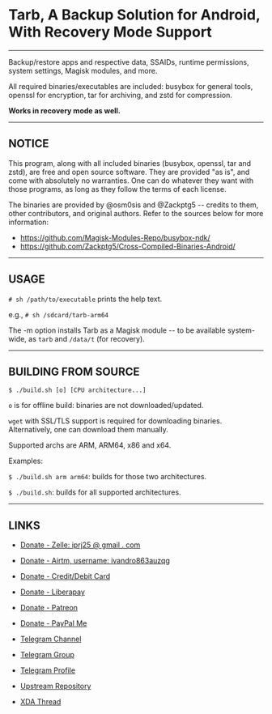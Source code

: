 # Tarb, A Backup Solution for Android, With Recovery Mode Support


---
Backup/restore apps and respective data, SSAIDs, runtime permissions, system settings, Magisk modules, and more.

All required binaries/executables are included: busybox for general tools, openssl for encryption, tar for archiving, and zstd for compression.

**Works in recovery mode as well.**


---
## NOTICE

This program, along with all included binaries (busybox, openssl, tar and zstd), are free and open source software.
They are provided "as is", and come with absolutely no warranties.
One can do whatever they want with those programs, as long as they follow the terms of each license.

The binaries are provided by @osm0sis and @Zackptg5 -- credits to them, other contributors, and original authors.
Refer to the sources below for more information:

- https://github.com/Magisk-Modules-Repo/busybox-ndk/
- https://github.com/Zackptg5/Cross-Compiled-Binaries-Android/


---
## USAGE

`# sh /path/to/executable` prints the help text.

e.g., `# sh /sdcard/tarb-arm64`

The -m option installs Tarb as a Magisk module -- to be available system-wide, as `tarb` and `/data/t` (for recovery).


---
## BUILDING FROM SOURCE

`$ ./build.sh [o] [CPU architecture...]`

`o` is for offline build: binaries are not downloaded/updated.

`wget` with SSL/TLS support is required for downloading binaries.
Alternatively, one can download them manually.

Supported archs are ARM, ARM64, x86 and x64.

Examples:

`$ ./build.sh arm arm64`: builds for those two architectures.

`$ ./build.sh`: builds for all supported architectures.


---
## LINKS

- [Donate - Zelle: iprj25 @ gmail . com](https://enroll.zellepay.com/qr-codes?data=eyJuYW1lIjoiSVZBTkRSTyIsInRva2VuIjoiaXByajI1QGdtYWlsLmNvbSIsImFjdGlvbiI6InBheW1lbnQifQ==)
- [Donate - Airtm, username: ivandro863auzqg](https://app.airtm.com/send-or-request/send)
- [Donate - Credit/Debit Card](https://www.paypal.com/cgi-bin/webscr?cmd=_donations&business=iprj25@gmail.com&lc=US&item_name=VR25+is+creating+free+and+open+source+software.+Donate+to+suppport+their+work.&no_note=0&cn=&currency_code=USD&bn=PP-DonationsBF:btn_donateCC_LG.gif:NonHosted)
- [Donate - Liberapay](https://liberapay.com/vr25)
- [Donate - Patreon](https://patreon.com/vr25)
- [Donate - PayPal Me](https://paypal.me/vr25xda)

- [Telegram Channel](https://t.me/vr25_xda)
- [Telegram Group](https://t.me/vr25_tarb)
- [Telegram Profile](https://t.me/vr25xda)

- [Upstream Repository](https://github.com/VR-25/tarb)
- [XDA Thread](https://forum.xda-developers.com/t/tarb-a-backup-solution-for-android-with-recovery-mode-support.4443801)
